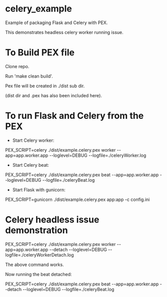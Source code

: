 # celery_example
Example of packaging Flask and Celery with PEX. 

This demonstrates headless celery worker running issue.


# To Build PEX file

Clone repo.

Run 'make clean build'.

Pex file will be created in ./dist sub dir.

(dist dir and .pex has also been included here).


# To run Flask and Celery from the PEX

- Start Celery worker:

PEX_SCRIPT=celery ./dist/example.celery.pex worker --app=app.worker.app --loglevel=DEBUG --logfile=./celeryWorker.log

- Start Celery beat:

PEX_SCRIPT=celery ./dist/example.celery.pex beat --app=app.worker.app --loglevel=DEBUG --logfile=./celeryBeat.log

- Start Flask with gunicorn:

PEX_SCRIPT=gunicorn ./dist/example.celery.pex app:app -c config.ini


# Celery headless issue demonstration

PEX_SCRIPT=celery ./dist/example.celery.pex worker --app=app.worker.app --detach --loglevel=DEBUG --logfile=./celeryWorkerDetach.log

The above command works.

Now running the beat detached:

PEX_SCRIPT=celery ./dist/example.celery.pex beat --app=app.worker.app --detach --loglevel=DEBUG --logfile=./celeryBeat.log




